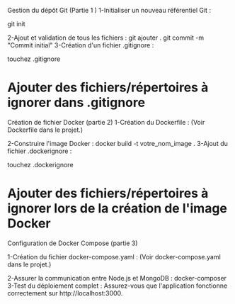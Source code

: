Gestion du dépôt Git (Partie 1 )
1-Initialiser un nouveau référentiel Git :

git init

2-Ajout et validation de tous les fichiers :
git ajouter .
git commit -m "Commit initial"
3-Création d'un fichier .gitignore :

touchez .gitignore
# Ajouter des fichiers/répertoires à ignorer dans .gitignore

Création de fichier Docker (partie 2)
1-Création du Dockerfile :
(Voir Dockerfile dans le projet.)

2-Construire l'image Docker :
docker build -t votre_nom_image .
3-Ajout du fichier .dockerignore :

touchez .dockerignore
# Ajouter des fichiers/répertoires à ignorer lors de la création de l'image Docker

Configuration de Docker Compose (partie 3)

1-Création du fichier docker-compose.yaml :
(Voir docker-compose.yaml dans le projet.)

2-Assurer la communication entre Node.js et MongoDB :
docker-composer
3-Test du déploiement complet :
Assurez-vous que l'application fonctionne correctement sur http://localhost:3000.